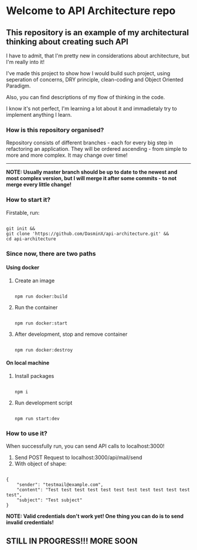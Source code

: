 # Welcome to API Architecture repo

## This repository is an example of my architectural thinking about creating such API

I have to admit, that I'm pretty new in considerations about architecture, but I'm really into it!

I've made this project to show how I would build such project, using seperation of concerns, DRY principle, clean-coding and Object Oriented Paradigm.

Also, you can find descriptions of my flow of thinking in the code.

I know it's not perfect, I'm learning a lot about it and immadietaly try to implement anything I learn.

### How is this repository organised?

Repository consists of different branches - each for every big step in refactoring an application.
They will be ordered ascending - from simple to more and more complex.
It may change over time!

------
**NOTE: Usually master branch should be up to date to the newest and most complex version, but I will merge it after some commits - to not merge every little change!**

### How to start it?

Firstable, run:

```

git init &&
git clone 'https://github.com/DasminX/api-architecture.git' &&
cd api-architecture

```

### Since now, there are two paths

#### Using docker

1. Create an image

    ```

    npm run docker:build

    ```

2. Run the container

    ```

    npm run docker:start

    ```

3. After development, stop and remove container

    ```

    npm run docker:destroy

    ```

#### On local machine

1. Install packages

    ```

    npm i

    ```

2. Run development script

    ```

    npm run start:dev

    ```

### How to use it?

When successfully run, you can send API calls to localhost:3000!

1. Send POST Request to localhost:3000/api/mail/send
2. With object of shape:

```

{
    "sender": "testmail@example.com",
    "content": "Test test test test test test test test test test test test",
    "subject": "Test subject"
}

```

**NOTE: Valid credentials don't work yet! One thing you can do is to send invalid credentials!**

## STILL IN PROGRESS!!! MORE SOON
